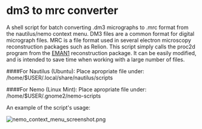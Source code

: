 # dm3 to mrc converter

A shell script for batch converting .dm3 micrographs to .mrc format from the nautilus/nemo context menu.
DM3 files are a common format for digital micrograph files. MRC is a file format used in several electron microscopy reconstruction packages such as Relion. This script simply calls the proc2d program from the <a href="http://blake.bcm.edu/emanwiki/EMAN/">EMAN1</a> reconstruction package. It can be easily modified, and is intended to save time when working with a large number of files.

####For Nautilus (Ubuntu):
Place apropriate file under:&nbsp;&nbsp;&nbsp; /home/$USER/.local/share/nautilus/scripts

####For Nemo (Linux Mint):
Place apropriate file under:&nbsp;&nbsp;&nbsp; /home/$USER/.gnome2/nemo-scripts

An example of the script's usage:

<img src="http://i.imgur.com/J5XCDF1.png" title="nemo_context_menu_screenshot.png" /></a>
